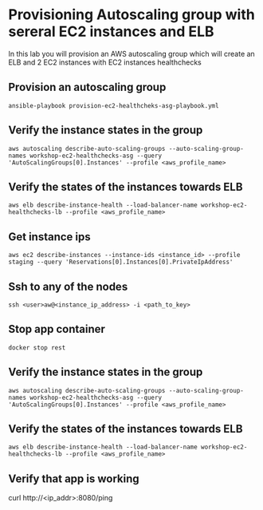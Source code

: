# Provisioning Autoscaling group with sereral EC2 instances and ELB

In this lab you will provision an AWS autoscaling group which will create an ELB and 2 EC2 instances with EC2 instances healthchecks

## Provision an autoscaling group

```
ansible-playbook provision-ec2-healthcheks-asg-playbook.yml
```

## Verify the instance states in the group
```
aws autoscaling describe-auto-scaling-groups --auto-scaling-group-names workshop-ec2-healthchecks-asg --query 'AutoScalingGroups[0].Instances' --profile <aws_profile_name>
```

## Verify the states of the instances towards ELB
```
aws elb describe-instance-health --load-balancer-name workshop-ec2-healthchecks-lb --profile <aws_profile_name> 
``` 

## Get instance ips
```
aws ec2 describe-instances --instance-ids <instance_id> --profile staging --query 'Reservations[0].Instances[0].PrivateIpAddress'
```

## Ssh to any of the nodes
```
ssh <user>aw@<instance_ip_address> -i <path_to_key>
```

## Stop app container
```
docker stop rest
```

## Verify the instance states in the group
```
aws autoscaling describe-auto-scaling-groups --auto-scaling-group-names workshop-ec2-healthchecks-asg --query 'AutoScalingGroups[0].Instances' --profile <aws_profile_name>
```

## Verify the states of the instances towards ELB
```
aws elb describe-instance-health --load-balancer-name workshop-ec2-healthchecks-lb --profile <aws_profile_name>
```

## Verify that app is working
curl http://<ip_addr>:8080/ping